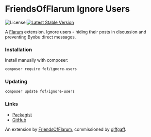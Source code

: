 # FriendsOfFlarum Ignore Users

![License](https://img.shields.io/badge/license-MIT-blue.svg) [![Latest Stable Version](https://img.shields.io/packagist/v/fof/ignore-users.svg)](https://packagist.org/packages/fof/ignore-users)

A [Flarum](http://flarum.org) extension. Ignore users - hiding their posts in discussion and preventing Byobu direct messages.

### Installation

Install manually with composer:

```sh
composer require fof/ignore-users
```

### Updating

```sh
composer update fof/ignore-users
```

### Links

- [Packagist](https://packagist.org/packages/fof/ignore-users)
- [GitHub](https://github.com/FriendsOfFlarum/ignore-users)

An extension by [FriendsOfFlarum](https://github.com/FriendsOfFlarum), commissioned by [giffgaff](https://community.giffgaff.com).
